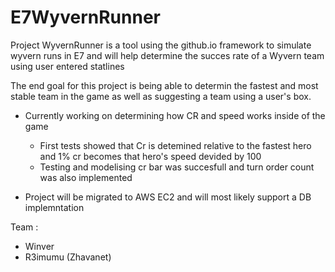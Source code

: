 # E7WyvernRunner

Project WyvernRunner is a tool using the github.io framework to simulate wyvern runs in E7 and will help determine the succes rate of a Wyvern team using user entered statlines


The end goal for this project is being able to determin the fastest and most stable team in the game as well as suggesting a team using a user's box.

- Currently working on determining how CR and speed works inside of the game 
  - First tests showed that Cr is detemined relative to the fastest hero and 1% cr becomes that hero's speed devided by 100 
  - Testing and modelising cr bar was succesfull and turn order count was also implemented
 
- Project will be migrated to AWS EC2 and will most likely support a DB implemntation

Team : 
  - Winver 
  - R3imumu (Zhavanet)

